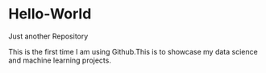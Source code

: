 # Hello-World
Just another Repository

This is the first time I am using Github.This is to showcase my data science and machine learning projects.
